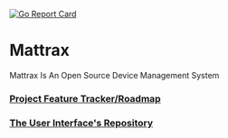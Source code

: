 [![Go Report Card](https://goreportcard.com/badge/github.com/mattrax/Mattrax)](https://goreportcard.com/report/github.com/mattrax/Mattrax)
# Mattrax
Mattrax Is An Open Source Device Management System

### [Project Feature Tracker/Roadmap](https://github.com/mattrax/Mattrax/projects/1)
### [The User Interface's Repository](https://github.com/mattrax/MattraxUI)
